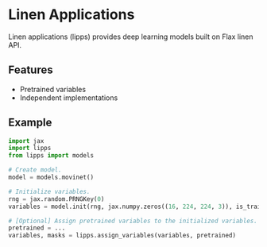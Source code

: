 # Linen Applications

Linen applications (lipps) provides deep learning models built on Flax linen API.

## Features

- Pretrained variables
- Independent implementations

## Example

```python
import jax
import lipps
from lipps import models

# Create model.
model = models.movinet()

# Initialize variables.
rng = jax.random.PRNGKey(0)
variables = model.init(rng, jax.numpy.zeros((16, 224, 224, 3)), is_training=True)

# [Optional] Assign pretrained variables to the initialized variables.
pretrained = ...
variables, masks = lipps.assign_variables(variables, pretrained)
```
